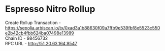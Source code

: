 # Espresso Nitro Rollup

Create Rollup Transaction - https://sepolia.arbiscan.io/tx/0xad3a1b88630f09a7ffb9e539fbf8e5523c550e2b42cb4fbb624ba07498e13989
<br>
Chain ID - 98456732
<br>
RPC URL - http://51.20.63.164:8547
